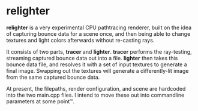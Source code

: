 relighter
=========

**relighter** is a very experimental CPU pathtracing renderer, built on the idea of capturing bounce data for a scene once, and then being able to change textures and light colors afterwards without re-casting rays.

It consists of two parts, **tracer** and **lighter**. **tracer** performs the ray-testing, streaming captured bounce data out into a file. **lighter** then takes this bounce data file, and resolves it with a set of input textures to generate a final image. Swapping out the textures will generate a differently-lit image from the same captured bounce data.

At present, the filepaths, render configuration, and scene are hardcoded into the two main.cpp files. I intend to move these out into commandline parameters at some point™.